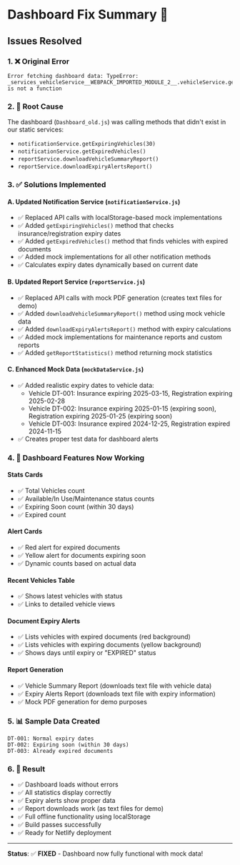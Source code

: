 # Dashboard Fix Summary 🔧

## Issues Resolved

### 1. ❌ **Original Error**
```
Error fetching dashboard data: TypeError: _services_vehicleService__WEBPACK_IMPORTED_MODULE_2__.vehicleService.getExpiredVehicles is not a function
```

### 2. 🔧 **Root Cause**
The dashboard (`Dashboard_old.js`) was calling methods that didn't exist in our static services:
- `notificationService.getExpiringVehicles(30)`
- `notificationService.getExpiredVehicles()`
- `reportService.downloadVehicleSummaryReport()`
- `reportService.downloadExpiryAlertsReport()`

### 3. ✅ **Solutions Implemented**

#### **A. Updated Notification Service (`notificationService.js`)**
- ✅ Replaced API calls with localStorage-based mock implementations
- ✅ Added `getExpiringVehicles()` method that checks insurance/registration expiry dates
- ✅ Added `getExpiredVehicles()` method that finds vehicles with expired documents
- ✅ Added mock implementations for all other notification methods
- ✅ Calculates expiry dates dynamically based on current date

#### **B. Updated Report Service (`reportService.js`)**
- ✅ Replaced API calls with mock PDF generation (creates text files for demo)
- ✅ Added `downloadVehicleSummaryReport()` method using mock vehicle data
- ✅ Added `downloadExpiryAlertsReport()` method with expiry calculations
- ✅ Added mock implementations for maintenance reports and custom reports
- ✅ Added `getReportStatistics()` method returning mock statistics

#### **C. Enhanced Mock Data (`mockDataService.js`)**
- ✅ Added realistic expiry dates to vehicle data:
  - Vehicle DT-001: Insurance expiring 2025-03-15, Registration expiring 2025-02-28
  - Vehicle DT-002: Insurance expiring 2025-01-15 (expiring soon), Registration expiring 2025-01-25 (expiring soon)
  - Vehicle DT-003: Insurance expired 2024-12-25, Registration expired 2024-11-15
- ✅ Creates proper test data for dashboard alerts

### 4. 🎯 **Dashboard Features Now Working**

#### **Stats Cards**
- ✅ Total Vehicles count
- ✅ Available/In Use/Maintenance status counts
- ✅ Expiring Soon count (within 30 days)
- ✅ Expired count

#### **Alert Cards**
- ✅ Red alert for expired documents
- ✅ Yellow alert for documents expiring soon
- ✅ Dynamic counts based on actual data

#### **Recent Vehicles Table**
- ✅ Shows latest vehicles with status
- ✅ Links to detailed vehicle views

#### **Document Expiry Alerts**
- ✅ Lists vehicles with expired documents (red background)
- ✅ Lists vehicles with expiring documents (yellow background)
- ✅ Shows days until expiry or "EXPIRED" status

#### **Report Generation**
- ✅ Vehicle Summary Report (downloads text file with vehicle data)
- ✅ Expiry Alerts Report (downloads text file with expiry information)
- ✅ Mock PDF generation for demo purposes

### 5. 📊 **Sample Data Created**
```
DT-001: Normal expiry dates
DT-002: Expiring soon (within 30 days)
DT-003: Already expired documents
```

### 6. 🚀 **Result**
- ✅ Dashboard loads without errors
- ✅ All statistics display correctly
- ✅ Expiry alerts show proper data
- ✅ Report downloads work (as text files for demo)
- ✅ Full offline functionality using localStorage
- ✅ Build passes successfully
- ✅ Ready for Netlify deployment

---
**Status**: ✅ **FIXED** - Dashboard now fully functional with mock data!
